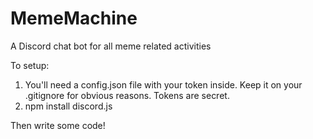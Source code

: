 # MemeMachine
A Discord chat bot for all meme related activities

To setup:
  1. You'll need a config.json file with your token inside. Keep it on your .gitignore for obvious reasons. Tokens are secret.
  2. npm install discord.js

Then write some code!
